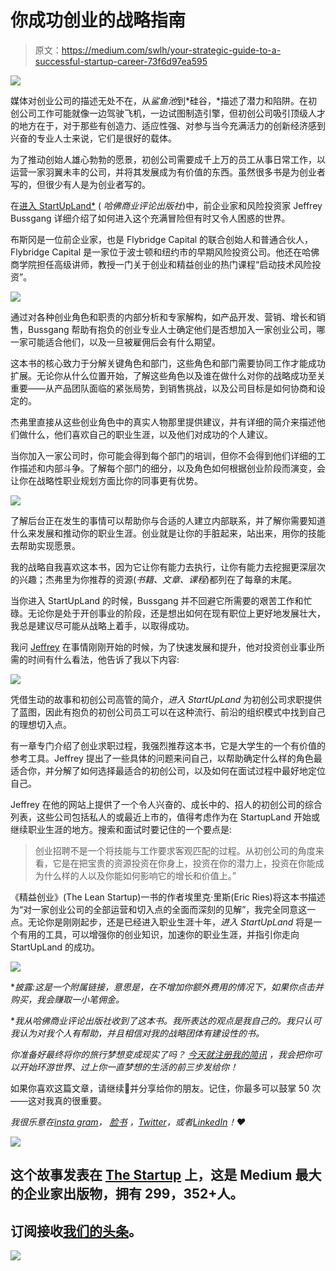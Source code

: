 # 你成功创业的战略指南

> 原文：<https://medium.com/swlh/your-strategic-guide-to-a-successful-startup-career-73f6d97ea595>

![](img/97902782f055489322e52d9896e2fee4.png)

媒体对创业公司的描述无处不在，从*鲨鱼池*到*硅谷，*描述了潜力和陷阱。在初创公司工作可能就像一边驾驶飞机，一边试图制造引擎，但初创公司吸引顶级人才的地方在于，对于那些有创造力、适应性强、对参与当今充满活力的创新经济感到兴奋的专业人士来说，它们是很好的载体。

为了推动创始人雄心勃勃的愿景，初创公司需要成千上万的员工从事日常工作，以运营一家羽翼未丰的公司，并将其发展成为有价值的东西。虽然很多书是为创业者写的，但很少有人是为创业者写的。

在[进入 StartUpLand*](https://www.amazon.com/gp/product/1633693848/ref=as_li_tl?ie=UTF8&camp=1789&creative=9325&creativeASIN=1633693848&linkCode=as2&tag=strategicstep-20&linkId=39f45b77e0d079d8efcd6f40bce7c29b) ( *哈佛商业评论出版社*)中，前企业家和风险投资家 Jeffrey Bussgang 详细介绍了如何进入这个充满冒险但有时又令人困惑的世界。

布斯冈是一位前企业家，也是 Flybridge Capital 的联合创始人和普通合伙人，Flybridge Capital 是一家位于波士顿和纽约市的早期风险投资公司。他还在哈佛商学院担任高级讲师，教授一门关于创业和精益创业的热门课程“启动技术风险投资”。

![](img/76bd9c288067895b02fc6c7b84e7a3af.png)

通过对各种创业角色和职责的内部分析和专家解构，如产品开发、营销、增长和销售，Bussgang 帮助有抱负的创业专业人士确定他们是否想加入一家创业公司，哪一家可能适合他们，以及一旦被雇佣后会有什么期望。

这本书的核心致力于分解关键角色和部门，这些角色和部门需要协同工作才能成功扩展。无论你从什么位置开始，了解这些角色以及谁在做什么对你的战略成功至关重要——从产品团队面临的紧张局势，到销售挑战，以及公司目标是如何协商和设定的。

杰弗里直接从这些创业角色中的真实人物那里提供建议，并有详细的简介来描述他们做什么，他们喜欢自己的职业生涯，以及他们对成功的个人建议。

当你加入一家公司时，你可能会得到每个部门的培训，但你不会得到他们详细的工作描述和内部斗争。了解每个部门的细分，以及角色如何根据创业阶段而演变，会让你在战略性职业规划方面比你的同事更有优势。

![](img/d34a16abcd113dda5810c8564e23ac9c.png)

了解后台正在发生的事情可以帮助你与合适的人建立内部联系，并了解你需要知道什么来发展和推动你的职业生涯。创业就是让你的手脏起来，站出来，用你的技能去帮助实现愿景。

我的战略自我喜欢这本书，因为它让你有能力去执行，让你有能力去挖掘更深层次的兴趣；杰弗里为你推荐的资源(*书籍、文章、课程*)都列在了每章的末尾。

当你进入 StartUpLand 的时候，Bussgang 并不回避它所需要的艰苦工作和忙碌。无论你是处于开创事业的阶段，还是想出如何在现有职位上更好地发展壮大，我总是建议尽可能从战略上着手，以取得成功。

我问 [Jeffrey](https://www.jeffbussgang.com/) 在事情刚刚开始的时候，为了快速发展和提升，他对投资创业事业所需的时间有什么看法，他告诉了我以下内容:

![](img/430a9c1e1a52dfaa104c813458f3419c.png)

凭借生动的故事和初创公司高管的简介，*进入 StartUpLand* 为初创公司求职提供了蓝图，因此有抱负的初创公司员工可以在这种流行、前沿的组织模式中找到自己的理想切入点。

有一章专门介绍了创业求职过程，我强烈推荐这本书，它是大学生的一个有价值的参考工具。Jeffrey 提出了一些具体的问题来问自己，以帮助确定什么样的角色最适合你，并分解了如何选择最适合的初创公司，以及如何在面试过程中最好地定位自己。

Jeffrey 在他的网站上提供了一个令人兴奋的、成长中的、招人的初创公司的综合列表，这些公司包括私人的或最近上市的，值得考虑作为在 StartupLand 开始或继续职业生涯的地方。搜索和面试时要记住的一个要点是:

> 创业招聘不是一个将技能与工作要求客观匹配的过程。从初创公司的角度来看，它是在把宝贵的资源投资在你身上，投资在你的潜力上，投资在你能成为什么样的人以及你能如何影响它的增长和价值上。”

《精益创业》(The Lean Startup)一书的作者埃里克·里斯(Eric Ries)将这本书描述为“对一家创业公司的全部运营和切入点的全面而深刻的见解”，我完全同意这一点。无论你是刚刚起步，还是已经进入职业生涯十年，*进入 StartUpLand* 将是一个有用的工具，可以增强你的创业知识，加速你的职业生涯，并指引你走向 StartUpLand 的成功。

![](img/587c0de11eea37425a8535303a1fff9d.png)

**披露:这是一个附属链接，意思是，在不增加你额外费用的情况下，如果你点击并购买，我会赚取一小笔佣金。*

**我从哈佛商业评论出版社收到了这本书。我所表达的观点是我自己的。我只认可我认为对我个人有帮助，并且相信对我的战略团体有建设性的书。*

*你准备好最终将你的旅行梦想变成现实了吗？* [*今天就注册我的简讯*](http://eepurl.com/dylLZf) *，我会把你可以开始环游世界、过上你一直梦想的生活的前三步发给你！*

如果你喜欢这篇文章，请继续👏并分享给你的朋友。记住，你最多可以鼓掌 50 次——这对我真的很重要。

*我很乐意在*[*insta gram*](https://www.instagram.com/strategicstephtravels/)*，* [*脸书*](https://www.facebook.com/StrategicStephTravels) *，*[*Twitter*](https://twitter.com/StrategicSteph)*，或者*[*LinkedIn*](https://www.linkedin.com/in/stephanielhuston)*！❤*

![](img/731acf26f5d44fdc58d99a6388fe935d.png)

## 这个故事发表在 [The Startup](https://medium.com/swlh) 上，这是 Medium 最大的企业家出版物，拥有 299，352+人。

## 订阅接收[我们的头条](http://growthsupply.com/the-startup-newsletter/)。

![](img/731acf26f5d44fdc58d99a6388fe935d.png)